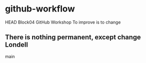 # github-workflow
 HEAD
Block04 GitHub Workshop
To improve is to change

## There is nothing permanent, except change Londell

main
